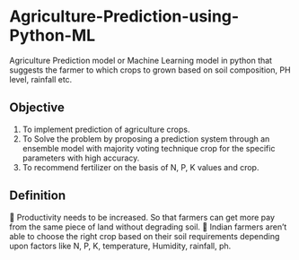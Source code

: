 # Agriculture-Prediction-using-Python-ML
Agriculture Prediction model or Machine Learning model in python that suggests the farmer to which crops to grown based on soil composition, PH level, rainfall etc.
## Objective
1. To implement prediction of agriculture crops.
2. To Solve the problem by proposing a prediction system through an ensemble model with majority voting technique crop for the specific parameters with high accuracy.
3. To recommend fertilizer on the basis of N, P, K values and crop.
## Definition
	Productivity needs to be increased. So that farmers can get more pay from the same piece of land without degrading soil.
	Indian farmers aren’t able to choose the right crop based on their soil requirements depending upon factors like N, P, K, temperature, Humidity, rainfall, ph.

